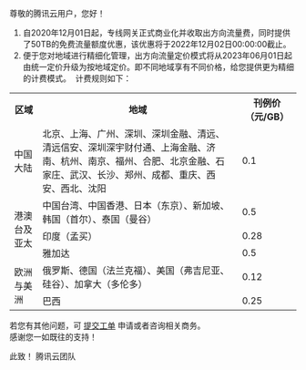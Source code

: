 尊敬的腾讯云用户，您好！
1. 自2020年12月01日起，专线网关正式商业化并收取出方向流量费，同时提供了50TB的免费流量额度优惠，该优惠将于2022年12月02日00:00:00截止。
2. 便于您对地域进行精细化管理，出方向流量定价模式将从2023年06月01日起由统一定价升级为按地域定价。即不同地域享有不同价格，给您提供更为精细的计费模式。 
计费规则如下：
<table>
<tr>
<th>区域</th>
<th>地域</th>
<th>刊例价（元/GB）</th>
</tr>
<tr>
<td>中国大陆</td>
<td>北京、上海、广州、深圳、深圳金融、清远、清远信安、深圳深宇财付通、上海金融、济南、杭州、南京、福州、合肥、北京金融、石家庄、武汉、长沙、郑州、成都、重庆、西安、西北、沈阳</td>
<td>0.1</td>
</tr>
<tr>
<td rowspan="3">港澳台及亚太</td>
<td>中国台湾、中国香港、日本（东京）、新加坡、韩国（首尔）、泰国（曼谷）</td>
<td>0.5</td>
</tr>
<tr>
<td>印度（孟买）</td>
<td>0.28</td>
</tr>
<tr>
<td>雅加达</td>
<td>0.5</td>
</tr>
<tr>
<td rowspan="2">欧洲与美洲</td>
<td>俄罗斯、德国（法兰克福）、美国（弗吉尼亚、硅谷）、加拿大（多伦多）</td>
<td>0.12</td>
</tr>
<tr>
<td>巴西</td>
<td>0.25</td>
</tr>
</table>
若您有其他问题，可 <a href="https://cloud.tencent.com/online-service?from=doc_216">提交工单</a> 申请或者咨询相关商务。</br>
感谢您一如既往的支持！

此致！
腾讯云团队
